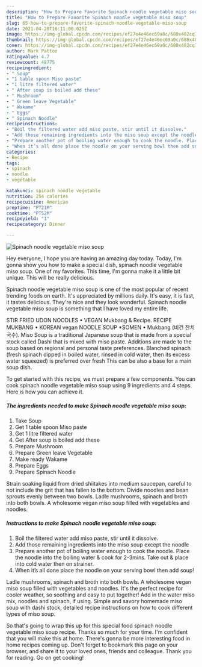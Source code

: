 ```yaml
---
description: "How to Prepare Favorite Spinach noodle vegetable miso soup"
title: "How to Prepare Favorite Spinach noodle vegetable miso soup"
slug: 65-how-to-prepare-favorite-spinach-noodle-vegetable-miso-soup
date: 2021-04-20T16:11:00.025Z
image: https://img-global.cpcdn.com/recipes/ef27e4e46ec69a0c/680x482cq70/spinach-noodle-vegetable-miso-soup-recipe-main-photo.jpg
thumbnail: https://img-global.cpcdn.com/recipes/ef27e4e46ec69a0c/680x482cq70/spinach-noodle-vegetable-miso-soup-recipe-main-photo.jpg
cover: https://img-global.cpcdn.com/recipes/ef27e4e46ec69a0c/680x482cq70/spinach-noodle-vegetable-miso-soup-recipe-main-photo.jpg
author: Mark Patton
ratingvalue: 4.7
reviewcount: 48775
recipeingredient:
- " Soup"
- "1 table spoon Miso paste"
- "1 litre filtered water"
- " After soup is boiled add these"
- " Mushroom"
- " Green leave Vegetable"
- " Wakame"
- " Eggs"
- " Spinach Noodle"
recipeinstructions:
- "Boil the filtered water add miso paste, stir until it dissolve."
- "Add those remaining ingredients into the miso soup except the noodle"
- "Prepare another pot of boiling water enough to cook the noodle. Place the noodle into the boiling water &amp; cook for 2-3mins. Take out &amp; place into cold water then on strainer."
- "When it’s all done place the noodle on your serving bowl then add soup!"
categories:
- Recipe
tags:
- spinach
- noodle
- vegetable

katakunci: spinach noodle vegetable 
nutrition: 254 calories
recipecuisine: American
preptime: "PT21M"
cooktime: "PT52M"
recipeyield: "1"
recipecategory: Dinner

---
```



![Spinach noodle vegetable miso soup](https://img-global.cpcdn.com/recipes/ef27e4e46ec69a0c/680x482cq70/spinach-noodle-vegetable-miso-soup-recipe-main-photo.jpg)

Hey everyone, I hope you are having an amazing day today. Today, I'm gonna show you how to make a special dish, spinach noodle vegetable miso soup. One of my favorites. This time, I'm gonna make it a little bit unique. This will be really delicious.

Spinach noodle vegetable miso soup is one of the most popular of recent trending foods on earth. It's appreciated by millions daily. It's easy, it is fast, it tastes delicious. They're nice and they look wonderful. Spinach noodle vegetable miso soup is something that I have loved my entire life.

STIR FRIED UDON NOODLES • VEGAN Mukbang &amp; Recipe. ‍RECIPE MUKBANG • KOREAN vegan NOODLE SOUP *SOMEN • Mukbang (비건 잔치국수). Miso Soup is a traditional Japanese soup that is made from a special stock called Dashi that is mixed with miso paste. Additions are made to the soup based on regional and personal taste preferences. Blanched spinach (fresh spinach dipped in boiled water, rinsed in cold water, then its excess water squeezed) is preferred over fresh This can be also a base for a main soup dish.


To get started with this recipe, we must prepare a few components. You can cook spinach noodle vegetable miso soup using 9 ingredients and 4 steps. Here is how you can achieve it.

<!--inarticleads1-->

##### The ingredients needed to make Spinach noodle vegetable miso soup:

1. Take  Soup
1. Get 1 table spoon Miso paste
1. Get 1 litre filtered water
1. Get  After soup is boiled add these
1. Prepare  Mushroom
1. Prepare  Green leave Vegetable
1. Make ready  Wakame
1. Prepare  Eggs
1. Prepare  Spinach Noodle


Strain soaking liquid from dried shiitakes into medium saucepan, careful to not include the grit that has fallen to the bottom. Divide noodles and bean sprouts evenly between two bowls. Ladle mushrooms, spinach and broth into both bowls. A wholesome vegan miso soup filled with vegetables and noodles. 

<!--inarticleads2-->

##### Instructions to make Spinach noodle vegetable miso soup:

1. Boil the filtered water add miso paste, stir until it dissolve.
1. Add those remaining ingredients into the miso soup except the noodle
1. Prepare another pot of boiling water enough to cook the noodle. Place the noodle into the boiling water &amp; cook for 2-3mins. Take out &amp; place into cold water then on strainer.
1. When it’s all done place the noodle on your serving bowl then add soup!


Ladle mushrooms, spinach and broth into both bowls. A wholesome vegan miso soup filled with vegetables and noodles. It&#39;s the perfect recipe for cooler weather, so soothing and easy to put together! Add in the water miso mix, noodles and spinach, if using. Simple and savory homemade miso soup with dashi stock, detailed recipe instructions on how to cook different types of miso soup. 

So that's going to wrap this up for this special food spinach noodle vegetable miso soup recipe. Thanks so much for your time. I'm confident that you will make this at home. There's gonna be more interesting food in home recipes coming up. Don't forget to bookmark this page on your browser, and share it to your loved ones, friends and colleague. Thank you for reading. Go on get cooking!
